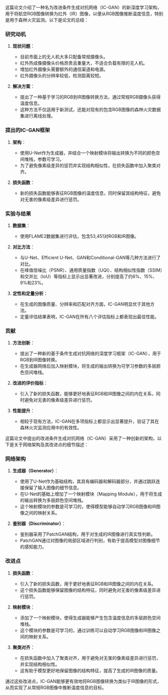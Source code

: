 这篇论文介绍了一种名为改进条件生成对抗网络（IC-GAN）的新深度学习架构，用于将航空RGB图像转换为红外（IR）图像，以便从RGB图像推断温度信息，特别是用于森林火灾监测。以下是论文的总结：

### 研究动机

1. **现状问题**：
   - 目前市面上的无人机大多只配备常规摄像头。
   - 红外热成像摄像头价格昂贵且重量大，不适合负载有限的无人机。
   - 增加红外摄像头需要额外的通信渠道和电源。
   - 红外摄像头的分辨率较低，检测距离较短。

2. **解决方案**：
   - 提出了一种基于学习的RGB到IR图像转换方法，通过常规RGB摄像头获得温度信息。
   - 这种方法不仅适用于新测试，还能对现有的包含RGB图像的森林火灾数据集进行离线处理。

### 提出的IC-GAN框架

1. **架构**：
   - 使用U-Net作为生成器，并结合一个映射模块将输出转换为不同的颜色空间堆栈，参数可学习。
   - 为了避免像素级差异的惩罚并实现结构相似性，在损失函数中加入聚类对齐。

2. **损失函数**：
   - 新的损失函数能够表征RGB图像的温度信息，同时保留其结构特征，避免对无害的像素级差异进行惩罚。

### 实验与结果

1. **数据集**：
   - 使用FLAME2数据集进行评估，包含53,451对RGB和IR图像。

2. **对比方法**：
   - 与U-Net、Efficient U-Net、GAN和Conditional-GAN等几种方法进行了对比。
   - 在峰值信噪比（PSNR）、通用质量指数（UQI）、结构相似性指数（SSIM）和交并比（IoU）等指标上显示出显著改进，分别提高了约6%、15%、9%和23%。

3. **定性和定量分析**：
   - 在生成的图像质量、分辨率和匹配对齐方面，IC-GAN明显优于其他方法。
   - 定量评估结果表明，IC-GAN在所有八个评估指标上都表现出最佳性能。

### 贡献

1. **方法创新**：
   - 提出了一种新的基于条件生成对抗网络的深度学习框架（IC-GAN），用于RGB到IR图像转换。
   - 在生成器网络后加入映射模块，将生成的输出转换为可学习参数的多层颜色空间堆栈。

2. **改进的评价指标**：
   - 引入了新的损失函数，能够更好地表征RGB和IR图像之间的内在关系，同时避免对无害的像素级差异进行惩罚。

3. **性能提升**：
   - 相较于现有方法，IC-GAN在多项指标上都显示出显著提升，验证了其在森林火灾监测应用中的有效性。

这篇论文中提出的改进条件生成对抗网络（IC-GAN）采用了一种创新的架构，以下是关于网络架构及其改进点的细节描述：

### 网络架构

1. **生成器（Generator）**：
   - 使用了U-Net作为基础结构，其具有编码器和解码器部分，并通过跳跃连接保留了输入图像的细节信息。
   - 在U-Net的基础上增加了一个映射模块（Mapping Module），用于将生成的输出转换为多层颜色空间堆栈。
   - 这个映射模块的参数是可学习的，使得模型能够自动学习RGB图像和IR图像之间的映射关系。

2. **鉴别器（Discriminator）**：
   - 鉴别器采用了PatchGAN结构，用于对生成的IR图像进行真实性判断。
   - PatchGAN通过对图像的局部区域进行判别，有助于提高模型对图像细节的感知能力。

### 改进点

1. **损失函数**：
   - 引入了新的损失函数，用于更好地表征RGB和IR图像之间的内在关系。
   - 这个损失函数能够保留图像的结构特征，同时避免对无害的像素级差异进行惩罚。

2. **映射模块**：
   - 添加了一个映射模块，使得生成器能够产生包含温度信息的多层颜色空间堆栈。
   - 这个模块的参数是可学习的，通过训练可以自动学习RGB图像和IR图像之间的映射关系。

3. **聚类对齐**：
   - 在损失函数中加入了聚类对齐，用于避免对无害的像素级差异进行惩罚，并实现结构相似性。
   - 这有助于模型更好地保留图像的结构特征，提高了生成的IR图像的质量。

通过这些改进点，IC-GAN能够更有效地将RGB图像转换为类似于IR图像的形式，从而实现了从常规RGB图像中推断温度信息的目标。